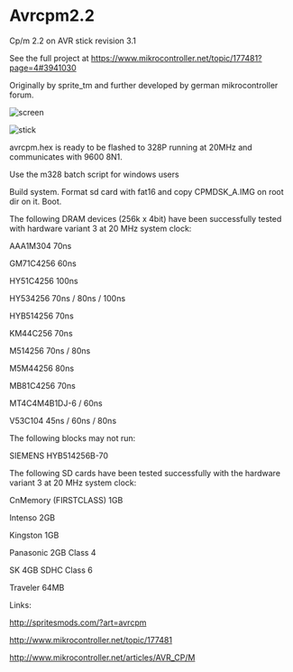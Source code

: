 # Avrcpm2.2
Cp/m 2.2 on AVR stick revision 3.1

See the full project at https://www.mikrocontroller.net/topic/177481?page=4#3941030

Originally by sprite_tm and further developed by german mikrocontroller forum.

![screen](https://github.com/petersieg/avrcpm/blob/master/screen.jpg)

![stick](https://github.com/petersieg/avrcpm/blob/master/stick.jpg)


avrcpm.hex is ready to be flashed to 328P running at 20MHz and communicates with 9600 8N1.

Use the m328 batch script for windows users

Build system. Format sd card with fat16 and copy CPMDSK_A.IMG on root dir on it. Boot.

The following DRAM devices (256k x 4bit) have been successfully tested with hardware variant 3 at 20 MHz system clock:

AAA1M304 70ns

GM71C4256 60ns

HY51C4256 100ns

HY534256 70ns / 80ns / 100ns

HYB514256 70ns

KM44C256 70ns

M514256 70ns / 80ns

M5M44256 80ns

MB81C4256 70ns

MT4C4M4B1DJ-6 / 60ns

V53C104 45ns / 60ns / 80ns

The following blocks may not run:

SIEMENS HYB514256B-70

The following SD cards have been tested successfully with the hardware variant 3 at 20 MHz system clock:

CnMemory (FIRSTCLASS) 1GB

Intenso 2GB

Kingston 1GB

Panasonic 2GB Class 4

SK 4GB SDHC Class 6

Traveler 64MB

Links:

http://spritesmods.com/?art=avrcpm

http://www.mikrocontroller.net/topic/177481

http://www.mikrocontroller.net/articles/AVR_CP/M




